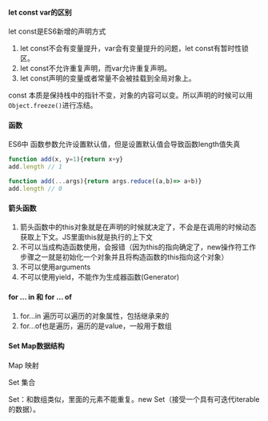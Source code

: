 #### let const var的区别

let const是ES6新增的声明方式

1. let const不会有变量提升，var会有变量提升的问题，let const有暂时性锁区。
2. let const不允许重复声明，而var允许重复声明。
3. let const声明的变量或者常量不会被挂载到全局对象上。



const 本质是保持栈中的指针不变，对象的内容可以变。所以声明的时候可以用`Object.freeze()`进行冻结。



#### 函数

ES6中 函数参数允许设置默认值，但是设置默认值会导致函数length值失真

```javascript
function add(x, y=1){return x+y}
add.length // 1

function add(...args){return args.reduce((a,b)=> a+b)} 
add.length // 0
```



#### 箭头函数

1. 箭头函数中的this对象就是在声明的时候就决定了，不会是在调用的时候动态获取上下文。JS里面this就是执行的上下文
2. 不可以当成构造函数使用，会报错（因为this的指向确定了，new操作符工作步骤之一就是初始化一个对象并且将构造函数的this指向这个对象）
3. 不可以使用arguments
4. 不可以使用yield，不能作为生成器函数(Generator)



#### for ... in 和 for ... of

1. for...in 遍历可以遍历的对象属性，包括继承来的
2. for...of也是遍历，遍历的是value，一般用于数组



#### Set Map数据结构

Map 映射

Set 集合

Set：和数组类似，里面的元素不能重复。new Set（接受一个具有可迭代iterable的数据）。



